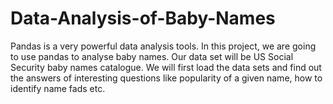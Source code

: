 # Data-Analysis-of-Baby-Names

Pandas is a very powerful data analysis tools. In this project, we are going to use pandas to analyse baby names.
Our data set will be US Social Security baby names catalogue.
We will first load the data sets and find out the answers of interesting questions like popularity of a given name, how to identify name fads etc.

